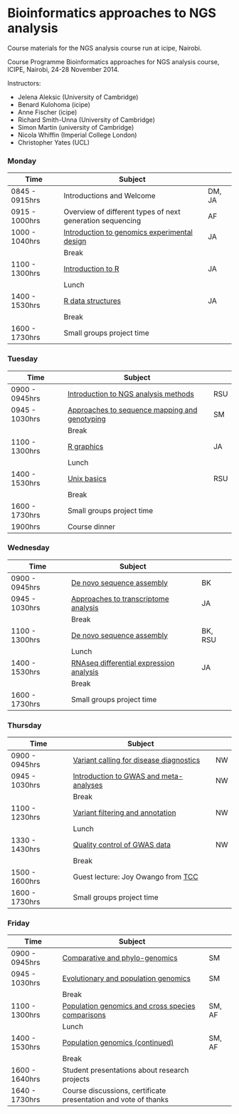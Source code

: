 Bioinformatics approaches to NGS analysis
==================

Course materials for the NGS analysis course run at icipe, Nairobi.

Course Programme
Bioinformatics approaches for NGS  analysis course, ICIPE, Nairobi, 24-28 November 2014.
 
Instructors:  
* Jelena Aleksic (University of Cambridge)
* Benard Kulohoma (icipe)
* Anne Fischer (icipe)
* Richard Smith-Unna (University of Cambridge)
* Simon Martin (university of Cambridge)
* Nicola Whiffin (Imperial College London)
* Christopher Yates (UCL)

### Monday

| Time          | Subject                                           |     |
|---------------|------------------------------------------------|-----|
| 0845 - 0915hrs| Introductions and Welcome                             | DM, JA  |
| 0915 - 1000hrs| Overview of different types of next generation sequencing | AF  |
| 1000 - 1040hrs| [Introduction to genomics experimental design](https://github.com/jelena121/NGS_analysis_icipe/blob/master/day%201/Experimental%20design%20-%20Jelena%20Aleksic.pdf?raw=true) | JA  |
|               | Break                                          |     |
| 1100 - 1300hrs| [Introduction to R](https://github.com/jelena121/NGS_analysis_icipe/blob/master/day%201/R%20introduction%20-%20Jelena%20Aleksic.pdf?raw=true) | JA  |
|               | Lunch                                          |     |
| 1400 - 1530hrs| [R data structures]() | JA  |
|               | Break                                          |     |
| 1600 - 1730hrs| Small groups project time |   |


### Tuesday

| Time          | Subject                                           |     |
|---------------|------------------------------------------------|-----|
| 0900 - 0945hrs| [Introduction to NGS analysis methods]() | RSU  |
| 0945 - 1030hrs| [Approaches to sequence mapping and genotyping]() | SM  |
|               | Break                                          |     |
| 1100 - 1300hrs| [R graphics]() | JA  |
|               | Lunch                                          |     |
| 1400 - 1530hrs| [Unix basics]() | RSU  |
|               | Break                                          |     |
| 1600 - 1730hrs| Small groups project time |   |
| 1900hrs| Course dinner |   |


### Wednesday

| Time          | Subject                                           |     |
|---------------|------------------------------------------------|-----|
| 0900 - 0945hrs| [De novo sequence assembly]() | BK  |
| 0945 - 1030hrs| [Approaches to transcriptome analysis]() | JA  |
|               | Break                                          |     |
| 1100 - 1300hrs| [De novo sequence assembly]() | BK, RSU  |
|               | Lunch                                          |     |
| 1400 - 1530hrs| [RNAseq differential expression analysis]() | JA  |
|               | Break                                          |     |
| 1600 - 1730hrs| Small groups project time |   |


### Thursday

| Time          | Subject                                           |     |
|---------------|------------------------------------------------|-----|
| 0900 - 0945hrs| [Variant calling for disease diagnostics]() | NW  |
| 0945 - 1030hrs| [Introduction to GWAS and meta-analyses]() | NW  |
|               | Break                                          |     |
| 1100 - 1230hrs| [Variant filtering and annotation]() | NW |
|               | Lunch                                          |     |
| 1330 - 1430hrs| [Quality control of GWAS data]() | NW  |
|               | Break                                          |     |
| 1500 - 1600hrs| Guest lecture: Joy Owango from [TCC](http://www.tcc-africa.org/tcc/) |   |
| 1600 - 1730hrs| Small groups project time |   |

### Friday

| Time          | Subject                                           |     |
|---------------|------------------------------------------------|-----|
| 0900 - 0945hrs| [Comparative and phylo-genomics]() | SM  |
| 0945 - 1030hrs| [Evolutionary and population genomics]() | SM  |
|               | Break                                          |     |
| 1100 - 1300hrs| [Population genomics and cross species comparisons]() | SM, AF |
|               | Lunch                                          |     |
| 1400 - 1530hrs| [Population genomics (continued)]() | SM, AF  |
|               | Break                                          |     |
| 1600 - 1640hrs| Student presentations about research projects |   |
| 1640 - 1730hrs| Course discussions, certificate presentation and vote of thanks |   |
